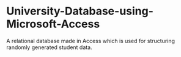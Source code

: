 # University-Database-using-Microsoft-Access
A relational database made in Access which is used for structuring randomly generated student data.
